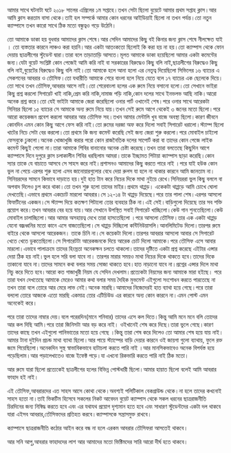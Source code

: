 আমার সাথে ঘটনাটা  ঘটে ২০১৮ সালের এপ্রিলের ১ম সপ্তাহে।তখন সেটা ছিলো বুয়েটে আমার প্রথম সপ্তাহ ক্লাস।আর আমি ক্লাস করতাম বাসা থেকে।তাই হল সম্পর্কে আমার কোন ধরনের আইডিয়াই ছিলো না তখন পর্যন্ত।তো নতুন ক্যাম্পাসে তখন কারো সাথে ঠিক মতো বন্ধুত্বও গড়ে উঠেনি।
তো আমাকে ডাকা হয় বুধবার আমাদের ক্লাস শেষে।আর সেদিন আমাদের কিছু বই কিনার জন্য ক্লাস শেষে নীলক্ষেত যাই । তো ব্যস্ততার কারনে লাঞ্চও করা হয়নি।আর একটা আতংকতো ছিলোই কি করা হয় না হয়।তো ক্যাম্পাস থেকে ফোন দেয়ায় ছাত্রলীগের স্টুডেন্ট দ্বারা।তারা বলে তাড়াতাড়ি আসতে।মূলত আমাকে ডাকা হয়েছিলো আমার একটা কমেন্টের জন্য।যেটা বুয়েট সংশ্লিষ্ট কোন পেজেই আমি করি নাই বা সরকারের বিরুদ্ধেও কিছু বলি নাই,ছাত্রলীগের বিরুদ্ধেও কিছু বলি নাই,বুয়েটের বিরুদ্ধেও কিছু বলি নাই।তো আমাকে হলে আনা হলো এর নেতৃত্ব দিয়েছিলো সিভিলের ১৬ ব্যাচের  এ সেকশনের  আবরার ও তৌসিফ।তো যথারীতি আমাকে শেরে বাংলা হলে নিয়ে যেতে বলে ১৭ ব্যাচের এক ছেলেকে দিয়ে।তো সাথে তখন তৌসিফ,আবরার আসে নাই।তো শেরেবাংলা হলের এক রুমে নিয়ে বসানো হলো।তো সেখানে ভাইরা কিছু প্রশ্ন করলো সিগারেট খাই নাকি,প্রেম করি নাকি,নামাজ পড়ি নাকি,কোন দলের সাথে ইনভলভ আছি নাকি।আরো অনেক প্রশ্ন করে।তো যেই ভাইটা আমাকে জেরা করেছিলো ওনার পার্ট ওখানেই শেষ।পরে ওনার সাথে আরেকটা সিনিয়র ছিলো ১৫ ব্যাচের সে আমাকে অন্য রুমে নিয়ে যায়।তখন সেই রুমে আগে থেকেই ৩ জনের মতো ছিলো।পরে আরো কয়েকজন প্রবেশ করলো আবরার আর তৌসিফ সহ।তখন আমার মেন্টালি খুব বাজে অবস্থা ছিলো।কারণ জীবনে কোনদিন এমন কোন কিছু আগে ফেস করি নাই।তো রুমের দরজা অফ করে দিলো সবাই সিগারেট ধরালো।স্ট্যাম্প ছিলো খাটের নিচে সেটা বের করলো।তো প্রথমে কি জন্য কমেন্ট করেছি সেই জন্য জেরা শুরু করলো।পরে মোবাইল চাইলো ফেসবুকে ঢুকলো।অনেক খোজাখুজি করার পরো কোন রাজনৈতিক দলের সাপোর্ট করা বা তাদের কোন পেজে লাইক কমেন্ট কিছুই পেলো না।তারা আমাকে শিবির বানানোর অনেক চেষ্টা করেছে।তখন তারা বলতেছে কিছুদিন আগে ক্যাম্পাসে দিনে দুপুরে ক্লাস চলাকালীন  শিবির ধরছিলাম আমরা।তাকে ইচ্ছামত পিটায়া ক্যাম্পাস ছাড়া করেছি।কোন স্যার তাকে যে বাচাতে আসবে সে সাহস করে নাই।প্রশাসনও আমাদের কিছু করতে পারে নাই ।পরে যাই হউক কোন ভুল না পেয়ে এরপর শুরু হলো এসব জানোয়ারগুলোর বেধে দেয়া রুলস যা হলে না থাকার কারনে আমি জানতাম না।সিনিয়রদের সামনে কিভাবে দাড়াতে হয়।দুই হাত টান করে নিচের দিকে মাথা নুইয়ে রেখে।সিনিয়ররা ভুল কিছু বললে বা অপবাদ দিলেও  চুপ করে থাকা।তো তখন শুরু হলো তাদের মাইর।প্রথমে থাপ্পড়। একেকটা থাপ্পড়ে আমি চোখে ঘোলা দেখতেছি।এভাবে প্রথমে একচোট মারলো আবরার।সে ১২-১৪ টা থাপ্পড় দিয়েছে।পরে তার পালা শেষ।এরপর আসলো ফিফটিনের একজন।সে স্ট্যাম্প দিয়ে কতক্ষণ পিটালো তোর ব্যবহার ঠিক না।এই সেই।বাড়িগুলো দিয়েছে তার সব শক্তি প্রয়োগ করে।তখন আবরার বের হয়ে যায়।আর সেখানে উপস্থিত সবাই সিগারেট খাচ্ছিলো।কেউ গান শুনতেছিলো।কেউ মোবাইল চালাচ্ছিলো।আর আমার অসহায়ত্ব দেখে তারা হাসতেছিলো ।পরে আসলো তৌসিফ।তার এক একটা থাপ্পড় যেনো বজ্রধ্বনির মতো কানে এসে বাজতেছিলো।সে থাপ্পড় দিচ্ছিলো কন্টিনিউয়াসলি।আনলিমিটেড দিলো।তারপর রুমে বাইরে থেকে আসলো আরেকজন। তাকে চিনি না।সে কয়েকটা দিলো।তারপর আবরার আসলো আবার সে সিগারেট খেতে খেতে ডুকতেছিলো।সে সিগারেটটা আরেকজনকে দিয়ে আরেক চোট দিলো আমাকে।পরে তৌসিফ এসে আবার মারলো।এভাবে পালাক্রমে তাদের হিংস্রতা অনেকক্ষন চলতে থাকলো।তাদের দৃষ্টিতে একটা প্রশ্ন করেছে এইটার এন্সার দেয়া ঠিক হয় নাই।ভুল হলে সরি বলা যাবে না। তারপর মারার সময়ও মাথা নিচের দিকে থাকতে হবে।তাদের দিকে তাকানো যাবে না।তাদের সামনে কথা বলার সময় সোজা থাকতে হবে।হাত নাড়ানো যাবে না।প্রশ্নের এন্সার দিলে মাথা নিচু করে দিতে হবে।আরো কত  গাজাখুরী নিয়ম যে সেদিন দেখলাম।প্রত্যেকটা নিয়মের জন্য আমাকে মারা হইছে। পরে তারা যখন দেখতেছে আমাকে মেরেও আমার কথা বলার সময় দৈহিক মুভমেন্ট এইগুলো সংশোধন করতে পারতেছে না তখন তারা বলে তোরে আর মেরে লাভ নেই।অনেক মারছি।আমাদের নিজেদেরই হাত ব্যাথা হয়ে গেছে।পরে তারা বললো তোরে আজকে এতো মারছি একমাত্র তোর এটিচিউড এর কারনে অন্য কোন কারনে না।এমন পোস্ট এমন অনেকেই করে।
পরে তারা তাদের নাম্বার দেয়।বলে পরেরদিন(মানে শনিবার) তাদের এসে কল দিতে।কিন্তু আমি মনে মনে বলি তোদের আর কল দিছি আমি।পরে তারা জিনিসটা আর বড় করে নাই। ওইখানেই শেষ করে দিছে।তারা ভুলে গেছে।কারণ তাদের কাছে তখন এইগুলো পানিভাতের মতো হয়ে গেছে ।কিন্তু তারা শেষ করে দিলেও তো আমার শেষ হয়ে যায় নাই।আমার টানা দুইদিন প্রচন্ড  মাথা ব্যাথা ছিলো।আর পায়ে স্ট্যাম্পের বাড়ি দেয়ার কারনে ওই জায়গা গুলো ব্যাথায়, ফুলে রক্ত জমে গিয়েছিলো।অনেকদিন সুস্থ স্বাভাবিকভাবে হাটাচলা করতে পারি নাই  ।আর মানসিকভাবেও অনেক বিপর্যস্ত হয়ে পড়েছিলাম।আর পড়ালেখাতেও বাজে ইফেক্ট পড়ে।যা এখনো রিকভারি করতে পারি নাই ঠিক মতো।
আর রুমে যারা ছিলো প্রত্যেকেই ছাত্রলীগের হলের বিভিন্ন পোস্টধারী  ছিলো।আমার হায়াত ছিলো বলেই আমি আবরার ফাহাদ হই নাই।

এই তৌসিফ,আবরারদের এত সাহস আসে কোথা থেকে।অবশ্যই পলিটিকাল বেকগ্রাউন্ড থেকে।না হলে তাদের কখনোই সাহস হতো না।তাই ভিকটিম হিসেবে সকলের নিকট আবেদন বুয়েট ক্যাম্পাস থেকে সকল ধরনের ছাত্ররাজনীতি চিরদিনের জন্য নিষিদ্ধ করতে হবে এবং এর যথাযথ প্রয়োগ দৃশ্যমান হতে হবে এবং সাধারণ স্টুডেন্টদের একটা দল থাকবে যারা এইসব আবরার,তৌসিফদের প্রতিহত করবে।ক্যাম্পাসকে সন্ত্রাসমুক্ত রাখবে। 
ক্যাম্পাসে ছাত্ররাজনীতি কঠোর আইন করে  বন্ধ না হলে এরকম আবরার তৌসিফরা আসতেই থাকবে।

আর সনি আপু,আবরার ফাহাদদের লাশ আর আমাদের মতো ভিক্টিমদের সারি আরো দীর্ঘ হতে থাকবে।                                                                                                                                        